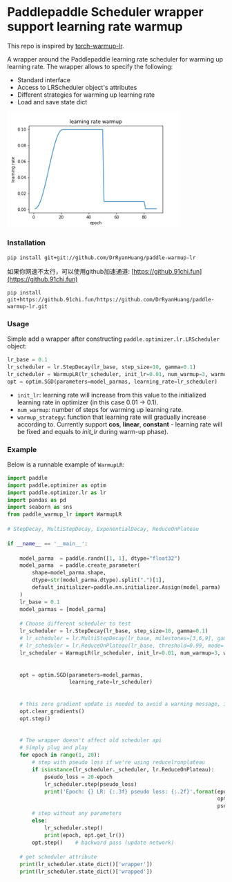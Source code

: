 # Paddlepaddle Scheduler wrapper support learning rate warmup

This repo is inspired by [torch-warmup-lr](https://github.com/lehduong/torch-warmup-lr).

A wrapper around the Paddlepaddle learning rate scheduler for warming up learning rate. The wrapper allows to specify the following:
* Standard interface
* Access to LRScheduler  object's attributes 
* Different strategies for warming up learning rate
* Load and save state dict

<img src="test/output.png" alt="visualizing learning rate with cosine warmup" width="400">

### Installation
```
pip install git+git://github.com/DrRyanHuang/paddle-warmup-lr
```

如果你网速不太行，可以使用github加速通道: [https://github.91chi.fun](https://github.91chi.fun)
```
pip install git+https://github.91chi.fun/https://github.com/DrRyanHuang/paddle-warmup-lr.git
```


### Usage
Simple add a wrapper after constructing `paddle.optimizer.lr.LRScheduler` object:

```python
lr_base = 0.1
lr_scheduler = lr.StepDecay(lr_base, step_size=10, gamma=0.1)
lr_scheduler = WarmupLR(lr_scheduler, init_lr=0.01, num_warmup=3, warmup_strategy='cos')
opt = optim.SGD(parameters=model_parmas, learning_rate=lr_scheduler)
```

+ `init_lr`: learning rate will increase from this value to the initialized learning rate in optimizer (in this case 0.01 -> 0.1).
+ `num_warmup`: number of steps for warming up learning rate.
+ `warmup_strategy`: function that learning rate will gradually increase according to. Currently support **cos**, **linear**, **constant** - learning rate will be fixed and equals to *init_lr* during warm-up phase).

### Example
Below is a runnable example of `WarmupLR`:
```python
import paddle
import paddle.optimizer as optim
import paddle.optimizer.lr as lr
import pandas as pd
import seaborn as sns
from paddle_warmup_lr import WarmupLR

# StepDecay, MultiStepDecay, ExponentialDecay, ReduceOnPlateau

if __name__ == '__main__':
    
    model_parma  = paddle.randn([1, 1], dtype="float32")
    model_parma  = paddle.create_parameter(
        shape=model_parma.shape,
        dtype=str(model_parma.dtype).split(".")[1],
        default_initializer=paddle.nn.initializer.Assign(model_parma)
    )
    lr_base = 0.1
    model_parmas = [model_parma]

    # Choose different scheduler to test
    lr_scheduler = lr.StepDecay(lr_base, step_size=10, gamma=0.1)
    # lr_scheduler = lr.MultiStepDecay(lr_base, milestones=[3,6,9], gamma=0.1)
    # lr_scheduler = lr.ReduceOnPlateau(lr_base, threshold=0.99, mode='min', patience=2, cooldown=5)
    lr_scheduler = WarmupLR(lr_scheduler, init_lr=0.01, num_warmup=3, warmup_strategy='cos')


    opt = optim.SGD(parameters=model_parmas, 
                    learning_rate=lr_scheduler)
    

    # this zero gradient update is needed to avoid a warning message, issue #8.
    opt.clear_gradients()
    opt.step()
    
    
    # The wrapper doesn't affect old scheduler api
    # Simply plug and play
    for epoch in range(1, 20):
        # step with pseudo loss if we're using reducelronplateau
        if isinstance(lr_scheduler._scheduler, lr.ReduceOnPlateau):
            pseudo_loss = 20-epoch
            lr_scheduler.step(pseudo_loss)
            print('Epoch: {} LR: {:.3f} pseudo loss: {:.2f}'.format(epoch, 
                                                                    opt.get_lr(), 
                                                                    pseudo_loss))
        # step without any parameters
        else:
            lr_scheduler.step()
            print(epoch, opt.get_lr())
        opt.step()    # backward pass (update network)
    
    # get scheduler attribute
    print(lr_scheduler.state_dict()['wrapper'])
    print(lr_scheduler.state_dict()['wrapped'])
```
